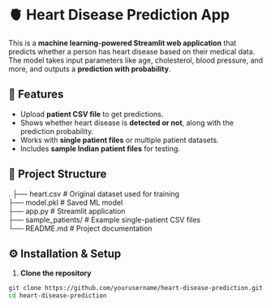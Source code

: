 # 🫀 Heart Disease Prediction App

This is a **machine learning-powered Streamlit web application** that predicts whether a person has heart disease based on their medical data.  
The model takes input parameters like age, cholesterol, blood pressure, and more, and outputs a **prediction with probability**.

## 📌 Features
- Upload **patient CSV file** to get predictions.
- Shows whether heart disease is **detected or not**, along with the prediction probability.
- Works with **single patient files** or multiple patient datasets.
- Includes **sample Indian patient files** for testing.

## 📂 Project Structure
.
├── heart.csv                # Original dataset used for training  
├── model.pkl                # Saved ML model  
├── app.py                   # Streamlit application  
├── sample_patients/         # Example single-patient CSV files  
└── README.md                # Project documentation  

## ⚙️ Installation & Setup

1. **Clone the repository**
```bash
git clone https://github.com/yourusername/heart-disease-prediction.git
cd heart-disease-prediction
